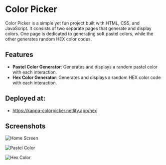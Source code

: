 
# Color Picker

Color Picker is a simple yet fun project built with HTML, CSS, and JavaScript. It consists of two separate pages that generate and display colors. One page is dedicated to generating soft pastel colors, while the other generates random HEX color codes.


## Features
- **Pastel Color Generator**: Generates and displays a random pastel color with each interaction.
- **Hex Color Generator**: Generates and displays a random HEX color code with each interaction.

## Deployed at:
- https://kappa-colorpicker.netlify.app/hex
## Screenshots

![Home Screen](https://i.imgur.com/CskdEA7.png)

![Pastel Color](https://i.imgur.com/9DwSezm.png)

![Hex Color](https://i.imgur.com/lNoln8I.png)





